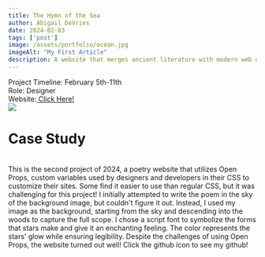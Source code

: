 ```yaml
---
title: The Hymn of the Sea
author: Abigail DeVries
date: 2024-02-03
tags: ['post']
image: /assets/portfolio/ocean.jpg
imageAlt: "My First Article"
description: A website that merges ancient literature with modern web design, delving into CSS concepts through timeless poetry.
---
```

Project Timeline: February 5th-11th
<br>
Role: Designer
<br>
Website:<a href="https://the-hymn-of-the-sea.netlify.app/" class="web-link"> Click Here!</a>
<br>
<a href="https://github.com/RVCC-IDMX/poem-site-ahdevries21" class="github-link"><img src="/assets/Github Footer Icon.png" class="icon"></a>
<br>
<h1>Case Study</h1>
<br>
This is the second project of 2024, a poetry website that utilizes Open Props, custom variables used by designers and developers in their CSS to customize their sites. Some find it easier to use than regular CSS, but it was challenging for this project! I initially attempted to write the poem in the sky of the background image, but couldn't figure it out. Instead, I used my image as the background, starting from the sky and descending into the woods to capture the full scope. I chose a script font to symbolize the forms that stars make and give it an enchanting feeling. The color represents the stars' glow while ensuring legibility. Despite the challenges of using Open Props, the website turned out well! Click the github icon to see my github!